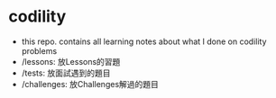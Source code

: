 # codility
- this repo. contains all learning notes about what I done on codility problems
- /lessons: 放Lessons的習題
- /tests: 放面試遇到的題目
- /challenges: 放Challenges解過的題目


